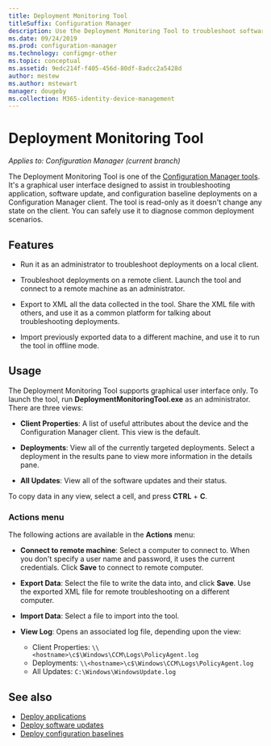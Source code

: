 ```yaml
---
title: Deployment Monitoring Tool
titleSuffix: Configuration Manager
description: Use the Deployment Monitoring Tool to troubleshoot software deployments on a Configuration Manager client.
ms.date: 09/24/2019
ms.prod: configuration-manager
ms.technology: configmgr-other
ms.topic: conceptual
ms.assetid: 9edc214f-f405-456d-80df-8adcc2a5428d
author: mestew
ms.author: mstewart
manager: dougeby
ms.collection: M365-identity-device-management
---
```


# Deployment Monitoring Tool

*Applies to: Configuration Manager (current branch)*

The Deployment Monitoring Tool is one of the [Configuration Manager tools](/sccm/core/support/tools). It's a graphical user interface designed to assist in troubleshooting application, software update, and configuration baseline deployments on a Configuration Manager client. The tool is read-only as it doesn't change any state on the client. You can safely use it to diagnose common deployment scenarios.


## Features

- Run it as an administrator to troubleshoot deployments on a local client.  

- Troubleshoot deployments on a remote client. Launch the tool and connect to a remote machine as an administrator.  

- Export to XML all the data collected in the tool. Share the XML file with others, and use it as a common platform for talking about troubleshooting deployments.  

- Import previously exported data to a different machine, and use it to run the tool in offline mode.   


## Usage

The Deployment Monitoring Tool supports graphical user interface only. To launch the tool, run **DeploymentMonitoringTool.exe** as an administrator. There are three views:  

- **Client Properties**: A list of useful attributes about the device and the Configuration Manager client. This view is the default.   

- **Deployments**: View all of the currently targeted deployments. Select a deployment in the results pane to view more information in the details pane.  

- **All Updates**: View all of the software updates and their status.  

To copy data in any view, select a cell, and press **CTRL** + **C**.


### Actions menu

The following actions are available in the **Actions** menu:  

- **Connect to remote machine**: Select a computer to connect to. When you don't specify a user name and password, it uses the current credentials. Click **Save** to connect to remote computer.  

- **Export Data**: Select the file to write the data into, and click **Save**. Use the exported XML file for remote troubleshooting on a different computer.  

- **Import Data**: Select a file to import into the tool.  

- **View Log**: Opens an associated log file, depending upon the view:  
    - Client Properties: `\\<hostname>\c$\Windows\CCM\Logs\PolicyAgent.log`
    - Deployments: `\\<hostname>\c$\Windows\CCM\Logs\PolicyAgent.log`
    - All Updates: `C:\Windows\WindowsUpdate.log`



## See also

- [Deploy applications](/sccm/apps/deploy-use/deploy-applications)
- [Deploy software updates](/sccm/sum/deploy-use/deploy-software-updates)
- [Deploy configuration baselines](/sccm/compliance/deploy-use/deploy-configuration-baselines)
